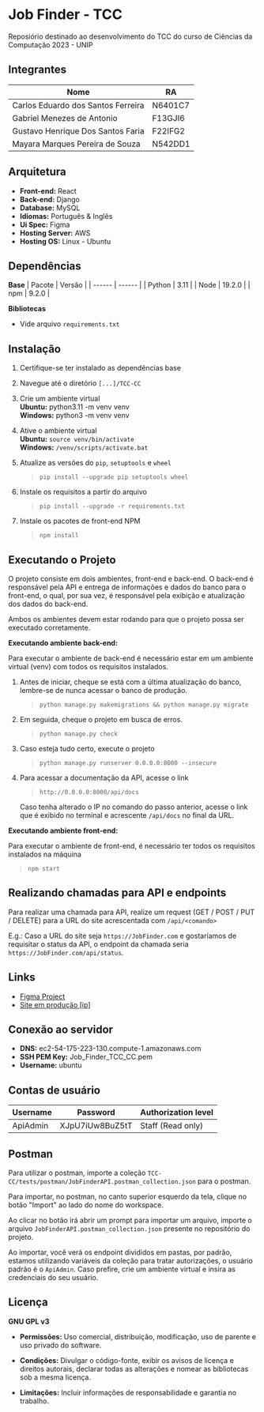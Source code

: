 # Job Finder - TCC
Reposiório destinado ao desenvolvimento do TCC do curso de Ciências da Computação 2023 - UNIP

## Integrantes

|  Nome  |  RA  |
| ------ | ---- |
| Carlos Eduardo dos Santos Ferreira | N6401C7 |
| Gabriel Menezes de Antonio | F13GJI6 |
| Gustavo Henrique Dos Santos Faria | F22IFG2 |
| Mayara Marques Pereira de Souza | N542DD1 |

## Arquitetura

- **Front-end:** React
- **Back-end:** Django
- **Database:** MySQL
- **Idiomas:** Português & Inglês
- **Ui Spec:** Figma
- **Hosting Server:** AWS
- **Hosting OS:** Linux - Ubuntu

## Dependências

**Base**
| Pacote | Versão |
| ------ | ------ |
| Python |  3.11  |
|  Node  | 19.2.0 |
|  npm   | 9.2.0  |

**Bibliotecas**
- Vide arquivo `requirements.txt`

## Instalação

1. Certifique-se ter instalado as dependências base

2. Navegue até o diretório `[...]/TCC-CC`

3. Crie um ambiente virtual <br>
    **Ubuntu:** python3.11 -m venv venv <br>
    **Windows:** python3 -m venv venv

4. Ative o ambiente virtual <br>
    **Ubuntu:** `source venv/bin/activate` <br>
    **Windows:** `/venv/scripts/activate.bat`

5. Atualize as versões do `pip`, `setuptools` e `wheel`
    > `pip install --upgrade pip setuptools wheel`

6. Instale os requisitos a partir do arquivo
    > `pip install --upgrade -r requirements.txt`

7. Instale os pacotes de front-end NPM
    > `npm install`

## Executando o Projeto

O projeto consiste em dois ambientes, front-end e back-end. O back-end é responsável pela API e entrega de informações e dados do banco para o front-end, o qual, por sua vez, é responsável pela exibição e atualização dos dados do back-end.

Ambos os ambientes devem estar rodando para que o projeto possa ser executado corretamente.

**Executando ambiente back-end:** 

Para executar o ambiente de back-end é necessário estar em um ambiente virtual (venv) com todos os requisitos instalados.

1. Antes de iniciar, cheque se está com a última atualização do banco, lembre-se de nunca acessar o banco de produção.
    > `python manage.py makemigrations && python manage.py migrate`

2. Em seguida, cheque o projeto em busca de erros.
    > `python manage.py check`

3. Caso esteja tudo certo, execute o projeto
    > `python manage.py runserver 0.0.0.0:8000 --insecure`

4. Para acessar a documentação da API, acesse o link
    > `http://0.0.0.0:8000/api/docs`

    Caso tenha alterado o IP no comando do passo anterior, acesse o link que é exibido no terminal e acrescente `/api/docs` no final da URL.

**Executando ambiente front-end:**

Para executar o ambiente de front-end, é necessário ter todos os requisitos instalados na máquina

> `npm start`

## Realizando chamadas para API e endpoints

Para realizar uma chamada para API, realize um request (GET / POST / PUT / DELETE) para a URL do site acrescentada com `/api/<comando>`

E.g.: Caso a URL do site seja `https://JobFinder.com` e gostaríamos de requisitar o status da API, o endpoint da chamada seria `https://JobFinder.com/api/status`.

## Links

- [Figma Project](https://www.figma.com/files/project/76812132/Job-Finder---TCC?fuid=1085988712828291035)
- [Site em produção [ip]](https://54.175.223.130/)

## Conexão ao servidor

- **DNS:** ec2-54-175-223-130.compute-1.amazonaws.com
- **SSH PEM Key:** Job_Finder_TCC_CC.pem
- **Username:** ubuntu

## Contas de usuário

| Username | Password | Authorization level |
| -------- | -------- | ------------------- |
| ApiAdmin | XJpU7iUw8BuZ5tT | Staff (Read only) |

## Postman

Para utilizar o postman, importe a coleção `TCC-CC/tests/postman/JobFinderAPI.postman_collection.json` para o postman.

Para importar, no postman, no canto superior esquerdo da tela, clique no botão "Import" ao lado do nome do workspace.

Ao clicar no botão irá abrir um prompt para importar um arquivo, importe o arquivo `JobFinderAPI.postman_collection.json` presente no repositório do projeto.

Ao importar, você verá os endpoint divididos em pastas, por padrão, estamos utilizando variáveis da coleção para tratar autorizações, o usuário padrão é o `ApiAdmin`. Caso prefire, crie um ambiente virtual e insira as credenciais do seu usuário.

## Licença

**GNU GPL v3**

- **Permissões:** Uso comercial, distribuição, modificação, uso de parente e uso privado do software.

- **Condições:** Divulgar o código-fonte, exibir os avisos de licença e direitos autorais, declarar todas as alterações e nomear as bibliotecas sob a mesma licença.

- **Limitações:** Incluir informações de responsabilidade e garantia no trabalho.
